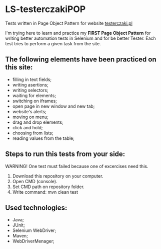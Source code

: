 # LS-testerczakiPOP
Tests written in Page Object Pattern for website [testerczaki.pl](http://testerczaki.pl/)

I'm trying here to learn and practice my **FIRST Page Object Pattern** for writing better automation tests in Selenium and for be
better Tester.
Each test tries to perform a given task from the site.

## The following elements have been practiced on this site:
- filling in text fields;
- writing asertions;
- writing selectors;
- waiting for elements;
- switching on iframes;
- open page in new window and new tab;
- website's alerts;
- moving on menu;
- drag and drop elements;
- click and hold;
- choosing from lists;
- reading values from the table;

## Steps to run this tests from your side:
WARNING! One test must failed because one of excercises need this.
1. Download this repository on your computer.
2. Open CMD (console).
3. Set CMD path on repository folder.
4. Write command: mvn clean test

## Used technologies:
- Java;
- JUnit;
- Selenium WebDriver;
- Maven;
- WebDriverMenager;
